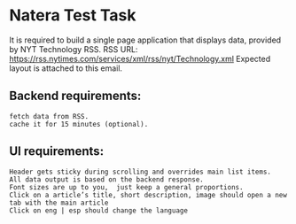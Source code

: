 # Natera Test Task
It is required to build a single page application that displays data, provided by NYT Technology RSS.
RSS URL: https://rss.nytimes.com/services/xml/rss/nyt/Technology.xml
Expected layout is attached to this email.

## Backend requirements:
    fetch data from RSS.
    cache it for 15 minutes (optional).
## UI requirements:
    Header gets sticky during scrolling and overrides main list items.
    All data output is based on the backend response.
    Font sizes are up to you,  just keep a general proportions.
    Click on a article’s title, short description, image should open a new tab with the main article
    Click on eng | esp should change the language